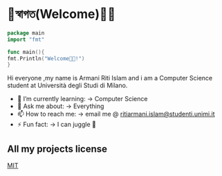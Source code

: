 

# 🐯স্বাগত(Welcome)👋🏽
```go
package main
import "fmt"

func main(){
fmt.Println("Welcome🖐🏽!")
}
```
Hi everyone ,my name is Armani Riti Islam and i am a Computer Science student at Università degli Studi di Milano.

- 🌱 I’m currently learning: -> Computer Science
- 💬 Ask me about: -> Everything
- 📫 How to reach me: -> email me @ ritiarmani.islam@studenti.unimi.it
- ⚡ Fun fact: -> I can juggle 🤡


## All my projects license
[MIT](https://choosealicense.com/licenses/mit/)

